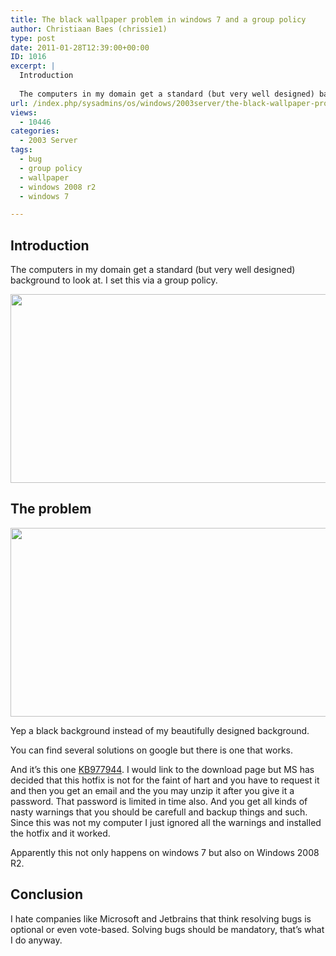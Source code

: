 ```yaml
---
title: The black wallpaper problem in windows 7 and a group policy
author: Christiaan Baes (chrissie1)
type: post
date: 2011-01-28T12:39:00+00:00
ID: 1016
excerpt: |
  Introduction
  
  The computers in my domain get a standard (but very well designed) background to look at. I set this via a group policy.
url: /index.php/sysadmins/os/windows/2003server/the-black-wallpaper-problem-in/
views:
  - 10446
categories:
  - 2003 Server
tags:
  - bug
  - group policy
  - wallpaper
  - windows 2008 r2
  - windows 7

---
```

## Introduction

The computers in my domain get a standard (but very well designed) background to look at. I set this via a group policy.

<div class="image_block">
  <a href="/wp-content/uploads/users/chrissie1/Wallpaper.png?mtime=1296224855"><img alt="" src="/wp-content/uploads/users/chrissie1/Wallpaper.png?mtime=1296224855" width="723" height="302" /></a>
</div>

## The problem

<div class="image_block">
  <a href="/wp-content/uploads/users/chrissie1/Wallpaper2.png?mtime=1296224957"><img alt="" src="/wp-content/uploads/users/chrissie1/Wallpaper2.png?mtime=1296224957" width="723" height="302" /></a>
</div>

Yep a black background instead of my beautifully designed background. 

You can find several solutions on google but there is one that works.

And it&#8217;s this one [KB977944][1]. I would link to the download page but MS has decided that this hotfix is not for the faint of hart and you have to request it and then you get an email and the you may unzip it after you give it a password. That password is limited in time also. And you get all kinds of nasty warnings that you should be carefull and backup things and such. Since this was not my computer I just ignored all the warnings and installed the hotfix and it worked.

Apparently this not only happens on windows 7 but also on Windows 2008 R2.

## Conclusion

I hate companies like Microsoft and Jetbrains that think resolving bugs is optional or even vote-based. Solving bugs should be mandatory, that&#8217;s what I do anyway.

 [1]: http://support.microsoft.com/kb/977944